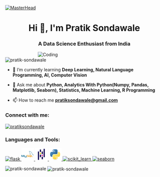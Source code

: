 [![MasterHead](https://storage.googleapis.com/gweb-cloudblog-publish/original_images/DataAnalytics.gif)](https://rishavchanda.io)
<h1 align="center">Hi 👋, I'm Pratik Sondawale</h1>
<h3 align="center">A Data Science Enthusiast from India</h3>
<img align="right" alt="Coding" width="400" src="https://cdn.dribbble.com/users/1162077/screenshots/3848914/programmer.gif">


<p align="left"> <img src="https://komarev.com/ghpvc/?username=pratik-sondawale&label=Profile%20views&color=0e75b6&style=flat" alt="pratik-sondawale" /> </p>

- 🌱 I’m currently learning **Deep Learning, Natural Language Programming, AI, Computer Vision**

- 💬 Ask me about **Python, Analytics With Python(Numpy, Pandas, Matplotlib, Seaborn), Statistics, Machine Learning, R Programming**

- 📫 How to reach me **pratiksondawale@gmail.com**

<h3 align="left">Connect with me:</h3>
<p align="left">
<a href="https://linkedin.com/in/pratiksondawale" target="blank"><img align="center" src="https://raw.githubusercontent.com/rahuldkjain/github-profile-readme-generator/master/src/images/icons/Social/linked-in-alt.svg" alt="pratiksondawale" height="30" width="40" /></a>
</p>

<h3 align="left">Languages and Tools:</h3>
<p align="left">  <a href="https://flask.palletsprojects.com/" target="_blank" rel="noreferrer"> <img src="https://www.vectorlogo.zone/logos/pocoo_flask/pocoo_flask-icon.svg" alt="flask" width="40" height="40"/> </a> <a href="https://www.mysql.com/" target="_blank" rel="noreferrer"> <img src="https://raw.githubusercontent.com/devicons/devicon/master/icons/mysql/mysql-original-wordmark.svg" alt="mysql" width="40" height="40"/> </a> <a href="https://pandas.pydata.org/" target="_blank" rel="noreferrer"> <img src="https://raw.githubusercontent.com/devicons/devicon/2ae2a900d2f041da66e950e4d48052658d850630/icons/pandas/pandas-original.svg" alt="pandas" width="40" height="40"/> </a> <a href="https://www.python.org" target="_blank" rel="noreferrer"> <img src="https://raw.githubusercontent.com/devicons/devicon/master/icons/python/python-original.svg" alt="python" width="40" height="40"/> </a> <a href="https://scikit-learn.org/" target="_blank" rel="noreferrer"> <img src="https://upload.wikimedia.org/wikipedia/commons/0/05/Scikit_learn_logo_small.svg" alt="scikit_learn" width="40" height="40"/> </a> <a href="https://seaborn.pydata.org/" target="_blank" rel="noreferrer"> <img src="https://seaborn.pydata.org/_images/logo-mark-lightbg.svg" alt="seaborn" width="40" height="40"/> </a> </p>

<p><img align="left" src="https://github-readme-stats.vercel.app/api/top-langs?username=pratik-sondawale&show_icons=true&locale=en&layout=compact" alt="pratik-sondawale" /></p>

<p>&nbsp;<img align="center" src="https://github-readme-stats.vercel.app/api?username=pratik-sondawale&show_icons=true&locale=en" alt="pratik-sondawale" /></p>
